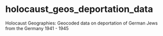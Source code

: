 # holocaust_geos_deportation_data
Holocaust Geographies: Geocoded data on deportation of German Jews from the Germany 1941 - 1945
